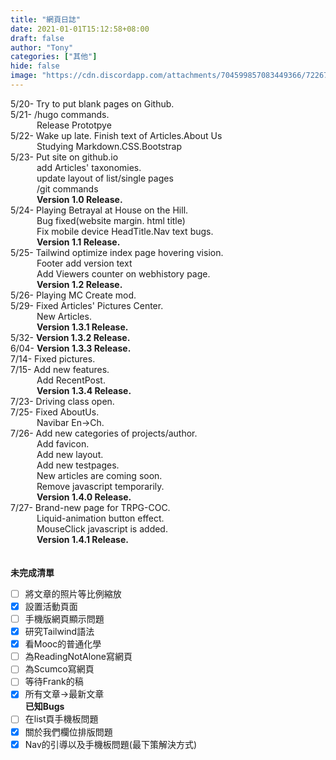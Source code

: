 ```yaml
---
title: "網頁日誌"
date: 2021-01-01T15:12:58+08:00
draft: false
author: "Tony"
categories: ["其他"]
hide: false
image: "https://cdn.discordapp.com/attachments/704599857083449366/722677588484423721/luca-bravo-XJXWbfSo2f0-unsplash_1.jpg"
---
```

5/20- Try to put blank pages on Github.       
5/21- /hugo commands.  
&emsp;&emsp;&emsp;Release Prototpye     
5/22- Wake up late. Finish text of Articles.About Us    
&emsp;&emsp;&emsp;Studying Markdown.CSS.Bootstrap      
5/23- Put site on github.io    
&emsp;&emsp;&emsp;add Articles' taxonomies.  
&emsp;&emsp;&emsp;update layout of list/single pages  
&emsp;&emsp;&emsp;/git commands  
&emsp;&emsp;&emsp;**Version 1.0 Release.**    
5/24- Playing Betrayal at House on the Hill.  
&emsp;&emsp;&emsp;Bug fixed(website margin. html title)    
&emsp;&emsp;&emsp;Fix mobile device HeadTitle.Nav text bugs.      
&emsp;&emsp;&emsp;**Version 1.1 Release.**  
5/25- Tailwind optimize index page hovering vision.  
&emsp;&emsp;&emsp;Footer add version text  
&emsp;&emsp;&emsp;Add Viewers counter on webhistory page.  
&emsp;&emsp;&emsp;**Version 1.2 Release.**  
5/26- Playing MC Create mod.       
5/29- Fixed Articles' Pictures Center.  
&emsp;&emsp;&emsp;New Articles.    
&emsp;&emsp;&emsp;**Version 1.3.1 Release.**  
5/32- **Version 1.3.2 Release.**  
6/04- **Version 1.3.3 Release.**  
7/14- Fixed pictures.  
7/15- Add new features.    
&emsp;&emsp;&emsp;Add RecentPost.  
&emsp;&emsp;&emsp;**Version 1.3.4 Release.**    
7/23- Driving class open.  
7/25- Fixed AboutUs.    
&emsp;&emsp;&emsp;Navibar En->Ch.  
7/26- Add new categories of projects/author.   
&emsp;&emsp;&emsp;Add favicon.  
&emsp;&emsp;&emsp;Add new layout.  
&emsp;&emsp;&emsp;Add new testpages.  
&emsp;&emsp;&emsp;New articles are coming soon.    
&emsp;&emsp;&emsp;Remove javascript temporarily.  
&emsp;&emsp;&emsp;**Version 1.4.0 Release.**     
7/27- Brand-new page for TRPG-COC.    
&emsp;&emsp;&emsp;Liquid-animation button effect.      
&emsp;&emsp;&emsp;MouseClick javascript is added.      
&emsp;&emsp;&emsp;**Version 1.4.1 Release.**    
\
\
**未完成清單**  
- [ ] 將文章的照片等比例縮放  
- [X] 設置活動頁面    
- [ ] 手機版網頁顯示問題  
- [X] 研究Tailwind語法
- [X] 看Mooc的普通化學  
- [ ] 為ReadingNotAlone寫網頁  
- [ ] 為Scumco寫網頁  
- [ ] 等待Frank的稿  
- [X] 所有文章->最新文章    
**已知Bugs**  
- [ ] 在list頁手機板問題
- [X] 關於我們欄位排版問題
- [X] Nav的引導以及手機板問題(最下策解決方式)
